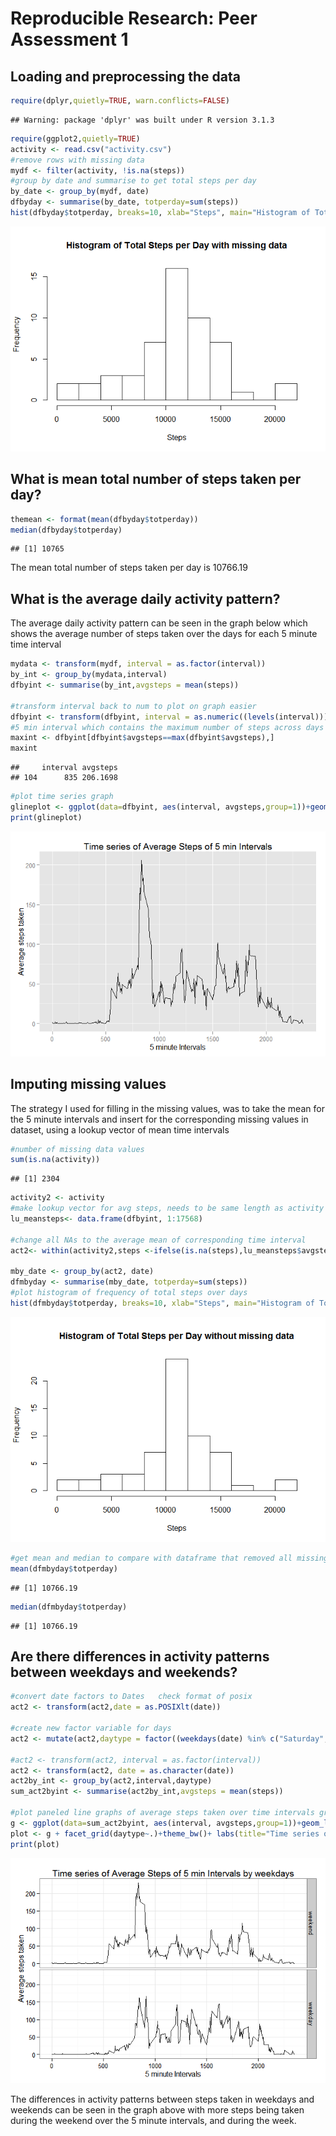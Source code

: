 # Reproducible Research: Peer Assessment 1


## Loading and preprocessing the data  

```r
require(dplyr,quietly=TRUE, warn.conflicts=FALSE)
```

```
## Warning: package 'dplyr' was built under R version 3.1.3
```

```r
require(ggplot2,quietly=TRUE)
activity <- read.csv("activity.csv")
#remove rows with missing data
mydf <- filter(activity, !is.na(steps))
#group by date and summarise to get total steps per day
by_date <- group_by(mydf, date)
dfbyday <- summarise(by_date, totperday=sum(steps))
hist(dfbyday$totperday, breaks=10, xlab="Steps", main="Histogram of Total Steps per Day with missing data")
```

![](PA1_template_files/figure-html/unnamed-chunk-1-1.png) 

## What is mean total number of steps taken per day?


```r
themean <- format(mean(dfbyday$totperday))
median(dfbyday$totperday)
```

```
## [1] 10765
```

The mean total number of steps taken per day is 10766.19   

## What is the average daily activity pattern?
The average daily activity pattern can be seen in the graph below which shows the average number of steps taken 
over the days for each 5 minute time interval  

```r
mydata <- transform(mydf, interval = as.factor(interval))
by_int <- group_by(mydata,interval)
dfbyint <- summarise(by_int,avgsteps = mean(steps))

#transform interval back to num to plot on graph easier
dfbyint <- transform(dfbyint, interval = as.numeric((levels(interval))))
#5 min interval which contains the maximum number of steps across days
maxint <- dfbyint[dfbyint$avgsteps==max(dfbyint$avgsteps),]
maxint
```

```
##     interval avgsteps
## 104      835 206.1698
```

```r
#plot time series graph
glineplot <- ggplot(data=dfbyint, aes(interval, avgsteps,group=1))+geom_line() + labs(title="Time series of Average Steps of 5 min Intervals",x="5 minute Intervals", y="Average steps taken")
print(glineplot)
```

![](PA1_template_files/figure-html/unnamed-chunk-3-1.png) 
  
## Imputing missing values  
The strategy I used for filling in the missing values, was to take the mean for the 5 minute intervals and insert for the corresponding missing values in dataset, using a lookup vector of mean time intervals  


```r
#number of missing data values
sum(is.na(activity))
```

```
## [1] 2304
```

```r
activity2 <- activity
#make lookup vector for avg steps, needs to be same length as activity vector
lu_meansteps<- data.frame(dfbyint, 1:17568) 

#change all NAs to the average mean of corresponding time interval
act2<- within(activity2,steps <-ifelse(is.na(steps),lu_meansteps$avgsteps[lu_meansteps$interval==activity2$interval],steps))

mby_date <- group_by(act2, date)
dfmbyday <- summarise(mby_date, totperday=sum(steps))
#plot histogram of frequency of total steps over days
hist(dfmbyday$totperday, breaks=10, xlab="Steps", main="Histogram of Total Steps per Day without missing data")
```

![](PA1_template_files/figure-html/unnamed-chunk-4-1.png) 

```r
#get mean and median to compare with dataframe that removed all missing values
mean(dfmbyday$totperday)
```

```
## [1] 10766.19
```

```r
median(dfmbyday$totperday)
```

```
## [1] 10766.19
```

## Are there differences in activity patterns between weekdays and weekends? 


```r
#convert date factors to Dates   check format of posix
act2 <- transform(act2,date = as.POSIXlt(date))

#create new factor variable for days
act2 <- mutate(act2,daytype = factor((weekdays(date) %in% c("Saturday","Sunday")),labels=c("weekend","weekday"))) 

#act2 <- transform(act2, interval = as.factor(interval))
act2 <- transform(act2, date = as.character(date))
act2by_int <- group_by(act2,interval,daytype)
sum_act2byint <- summarise(act2by_int,avgsteps = mean(steps))

#plot paneled line graphs of average steps taken over time intervals grouped by weekday and weekend
g <- ggplot(data=sum_act2byint, aes(interval, avgsteps,group=1))+geom_line()
plot <- g + facet_grid(daytype~.)+theme_bw()+ labs(title="Time series of Average Steps of 5 min Intervals by weekdays",x="5 minute Intervals", y="Average steps taken") 
print(plot)
```

![](PA1_template_files/figure-html/unnamed-chunk-5-1.png) 

The differences in activity patterns between steps taken in weekdays and weekends can be seen in the graph above with more steps being taken during the weekend over the 5 minute intervals, and during the week. 


